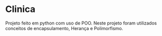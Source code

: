 # Clinica
 Projeto feito em python com uso de POO.
 Neste projeto foram utilizados conceitos de encapsulamento, Herança e Polimorfismo.